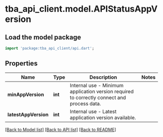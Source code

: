 # tba_api_client.model.APIStatusAppVersion

## Load the model package
```dart
import 'package:tba_api_client/api.dart';
```

## Properties
Name | Type | Description | Notes
------------ | ------------- | ------------- | -------------
**minAppVersion** | **int** | Internal use - Minimum application version required to correctly connect and process data. | 
**latestAppVersion** | **int** | Internal use - Latest application version available. | 

[[Back to Model list]](../README.md#documentation-for-models) [[Back to API list]](../README.md#documentation-for-api-endpoints) [[Back to README]](../README.md)



